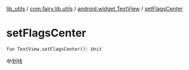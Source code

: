 [lib_utils](../../index.md) / [com.fairy.lib.utils](../index.md) / [android.widget.TextView](index.md) / [setFlagsCenter](./set-flags-center.md)

# setFlagsCenter

`fun TextView.setFlagsCenter(): Unit`

中划线

